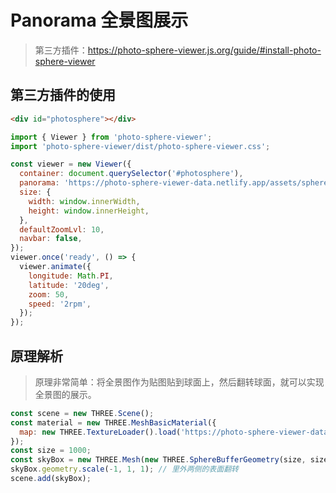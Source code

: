 # Panorama 全景图展示

> 第三方插件：https://photo-sphere-viewer.js.org/guide/#install-photo-sphere-viewer

## 第三方插件的使用
  
```html
<div id="photosphere"></div>
```

```js
import { Viewer } from 'photo-sphere-viewer';
import 'photo-sphere-viewer/dist/photo-sphere-viewer.css';

const viewer = new Viewer({
  container: document.querySelector('#photosphere'),
  panorama: 'https://photo-sphere-viewer-data.netlify.app/assets/sphere.jpg',
  size: {
    width: window.innerWidth,
    height: window.innerHeight,
  },
  defaultZoomLvl: 10,
  navbar: false,
});
viewer.once('ready', () => {
  viewer.animate({
    longitude: Math.PI,
    latitude: '20deg',
    zoom: 50,
    speed: '2rpm',
  });
});
```

## 原理解析

> 原理非常简单：将全景图作为贴图贴到球面上，然后翻转球面，就可以实现全景图的展示。

```js
const scene = new THREE.Scene();
const material = new THREE.MeshBasicMaterial({
  map: new THREE.TextureLoader().load('https://photo-sphere-viewer-data.netlify.app/assets/sphere.jpg'),
});
const size = 1000;
const skyBox = new THREE.Mesh(new THREE.SphereBufferGeometry(size, size, size), material);
skyBox.geometry.scale(-1, 1, 1); // 里外两侧的表面翻转
scene.add(skyBox);
```
